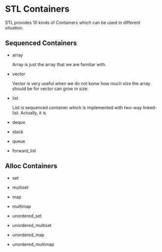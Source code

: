 # STL Containers 
STL provides 10 kinds of Containers which can be used in different situation. 

## Sequenced Containers

* array

    Array is just the array that we are familiar with.
* vector

    Vector is very useful when we do not konw how much size the array should be for vector can grow in size.
* list
   
   List is sequenced container which is implemented with two-way linked-list. Actually, it is 
* deque

   
* stack
* queue
* forward_list

## Alloc Containers

* set
* multiset
* map
* multimap

* unordered_set
* unordered_multiset
* unordered_map
* unordered_multimap


